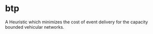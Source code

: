 btp
===
A Heuristic which minimizes the cost of event delivery for the capacity bounded vehicular networks.
